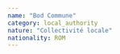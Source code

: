 ```yaml
---
name: "Bod Commune"
category: local_authority
nature: "Collectivité locale"
nationality: ROM
---
```

    